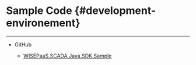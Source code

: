# Sample Code {#development-environement}

---

* GitHub

  * [WISEPaaS.SCADA.Java.SDK.Sample](https://github.com/advwacloud/WISEPaaS.SCADA.Java.SDK.Sample)



